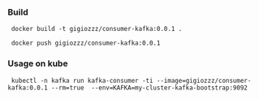 ### Build
```
 docker build -t gigiozzz/consumer-kafka:0.0.1 .

 docker push gigiozzz/consumer-kafka:0.0.1
```

### Usage on kube
```
 kubectl -n kafka run kafka-consumer -ti --image=gigiozzz/consumer-kafka:0.0.1 --rm=true  --env=KAFKA=my-cluster-kafka-bootstrap:9092
```